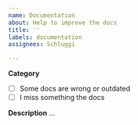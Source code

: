 ```yaml
---
name: Documentation
about: Help to improve the docs
title: ''
labels: documentation
assignees: Schluggi

---
```


**Category**
- [ ] Some docs are wrong or outdated
- [ ] I miss something the docs

**Description**
...
